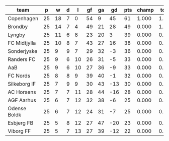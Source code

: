 |     team     | p  | w  | d | l  | gf | ga | gd  | pts | champ | top2  | top3  | top4  |  5-7  | bot4  | bot3  | bot2  |
|--------------|----|----|---|----|----|----|-----|-----|-------|-------|-------|-------|-------|-------|-------|-------|
| Copenhagen   | 25 | 18 | 7 |  0 | 54 |  9 |  45 |  61 | 1.000 | 1.000 | 1.000 | 1.000 | 0.000 | 0.000 | 0.000 | 0.000|
| Brondby      | 25 | 14 | 7 |  4 | 49 | 21 |  28 |  49 | 0.000 | 1.000 | 1.000 | 1.000 | 0.000 | 0.000 | 0.000 | 0.000|
| Lyngby       | 25 | 11 | 6 |  8 | 23 | 20 |   3 |  39 | 0.000 | 0.000 | 0.429 | 0.982 | 0.018 | 0.000 | 0.000 | 0.000|
| FC Midtjylla | 25 | 10 | 8 |  7 | 43 | 27 |  16 |  38 | 0.000 | 0.000 | 0.568 | 0.899 | 0.101 | 0.000 | 0.000 | 0.000|
| Sonderjyske  | 25 |  9 | 9 |  7 | 29 | 32 |  -3 |  36 | 0.000 | 0.000 | 0.004 | 0.119 | 0.881 | 0.000 | 0.000 | 0.000|
| Randers FC   | 25 |  9 | 6 | 10 | 26 | 31 |  -5 |  33 | 0.000 | 0.000 | 0.000 | 0.000 | 0.872 | 0.000 | 0.000 | 0.000|
| AaB          | 25 |  9 | 6 | 10 | 27 | 36 |  -9 |  33 | 0.000 | 0.000 | 0.000 | 0.000 | 0.761 | 0.000 | 0.000 | 0.000|
| FC Nords     | 25 |  8 | 8 |  9 | 39 | 40 |  -1 |  32 | 0.000 | 0.000 | 0.000 | 0.000 | 0.355 | 0.000 | 0.000 | 0.000|
| Silkeborg IF | 25 |  7 | 9 |  9 | 30 | 43 | -13 |  30 | 0.000 | 0.000 | 0.000 | 0.000 | 0.012 | 0.000 | 0.000 | 0.000|
| AC Horsens   | 25 |  7 | 7 | 11 | 28 | 44 | -16 |  28 | 0.000 | 0.000 | 0.000 | 0.000 | 0.000 | 0.336 | 0.000 | 0.000|
| AGF Aarhus   | 25 |  6 | 7 | 12 | 32 | 38 |  -6 |  25 | 0.000 | 0.000 | 0.000 | 0.000 | 0.000 | 0.789 | 0.274 | 0.127|
| Odense Boldk | 25 |  6 | 7 | 12 | 24 | 31 |  -7 |  25 | 0.000 | 0.000 | 0.000 | 0.000 | 0.000 | 0.874 | 0.726 | 0.232|
| Esbjerg FB   | 25 |  5 | 8 | 12 | 27 | 47 | -20 |  23 | 0.000 | 0.000 | 0.000 | 0.000 | 0.000 | 1.000 | 1.000 | 0.664|
| Viborg FF    | 25 |  5 | 7 | 13 | 27 | 39 | -12 |  22 | 0.000 | 0.000 | 0.000 | 0.000 | 0.000 | 1.000 | 1.000 | 0.977|
